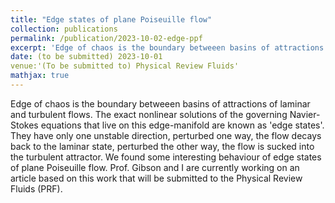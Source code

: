 ```yaml
---
title: "Edge states of plane Poiseuille flow"
collection: publications
permalink: /publication/2023-10-02-edge-ppf
excerpt: 'Edge of chaos is the boundary betweeen basins of attractions of laminar and turbulent flows. '
date: (to be submitted) 2023-10-01
venue:'(To be submitted to) Physical Review Fluids'
mathjax: true
---
```

Edge of chaos is the boundary betweeen basins of attractions of laminar and turbulent flows. The exact nonlinear solutions of the governing Navier-Stokes equations that live on this edge-manifold are known as 'edge states'. They have only one unstable direction, perturbed one way, the flow decays back to the laminar state, perturbed the other way, the flow is sucked into the turbulent attractor. We found some interesting behaviour of edge states of plane Poiseuille flow. Prof. Gibson and I are currently working on an article based on this work that will be submitted to the Physical Review Fluids (PRF).
